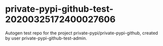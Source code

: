 # private-pypi-github-test-20200325172400027606
Autogen test repo for the project private-pypi/private-pypi-github, created by user private-pypi-github-test-admin.
